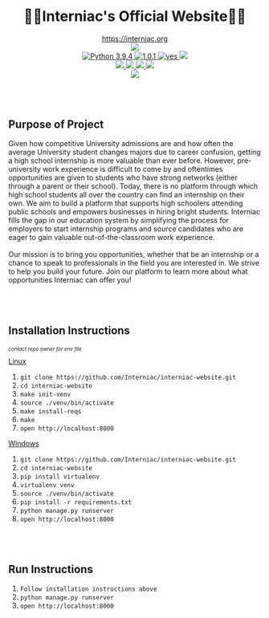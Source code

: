 <div align="center">
    <h1>👷🏿Interniac's Official Website👷‍♀️</h1>
    <a href='https://www.interniac.org'>https://interniac.org</a>
</div>

<div align='center'>    
        <img src="https://www.interniac.org/static/assets/images/logos/logo-transparent.a2623b276c16.png" />
    </div>

<div align="center">
        <a href="https://www.python.org/downloads/release/python-394/">
            <img src="https://img.shields.io/badge/python-3.9.4-blue.svg" alt="Python 3.9.4" />
        </a>
        <a href="https://github.com/Interniac/interniac-website/releases/">
            <img src="https://img.shields.io/github/release/Interniac/interniac-website.svg" alt="1.0.1" />
        </a>
        <a href="https://github.com/Interniac/interniac-website/graphs/commit-activity">
            <img src="https://img.shields.io/badge/Maintained%3F-yes-green.svg" alt="yes" />
        </a>
        <a href="https://img.shields.io/tokei/lines/github/Interniac/interniac-website">
            <img src="https://img.shields.io/tokei/lines/github/Interniac/interniac-website">
        </a>
    </a>
</div>

<div align="center">
    <a href="https://codecov.io/gh/Interniac/interniac-website">
        <img src="https://codecov.io/gh/Interniac/interniac-website/branch/master/graph/badge.svg?token=AN189HSGXH"/>
    </a>
    <a href="https://www.interniac.org">
        <img src="https://img.shields.io/endpoint?url=https%3A%2F%2Fwww.interniac.org%2Fstats%2Fnum-students%2F">
    </a>
    <a href="https://www.interniac.org">
        <img src="https://img.shields.io/endpoint?url=https%3A%2F%2Fwww.interniac.org%2Fstats%2Fnum-employers%2F">
    </a>
    <a href="https://www.interniac.org">
        <img src="https://img.shields.io/badge/students%20hired-20%2B-green">
    </a>
</div>

<div align="center">
    <a href="https://www.interniac.org">
        <img src="https://img.shields.io/website?down_color=red&down_message=down&up_color=green&up_message=up&url=https%3A%2F%2Finterniac.org">
    </a>
</div>

<div align="left" style='margin-top: 5rem'>
    <b><h2>Purpose of Project</h2></b>
        Given how competitive University admissions are and how often the average University student changes majors due to career confusion, getting a high school internship is more valuable than ever before. However, pre-university work experience is difficult to come by and oftentimes opportunities are given to students who have strong networks (either through a parent or their school). Today, there is no platform through which high school students all over the country can find an internship on their own. We aim to build a platform that supports high schoolers attending public schools and empowers businesses in hiring bright students. Interniac fills the gap in our education system by simplifying the process for employers to start internship programs and source candidates who are eager to gain valuable out-of-the-classroom work experience. <br> <br>
        Our mission is to bring you opportunities, whether that be an internship or a chance to speak to professionals in the field you are interested in. We strive to help you build your future. Join our platform to learn more about what opportunities Interniac can offer you! 
</div>

<div align="left" style='margin-top: 5rem'>
    <b><h2>Installation Instructions</h2></b>
        <p style='font-size: 10px'><i>contact repo owner for env file</i></p>
    <u>Linux</u>
    <ol>
        <li><code>git clone https://github.com/Interniac/interniac-website.git </code></li>
            <li><code>cd interniac-website</code></li>
        <li><code>make init-venv</code></li>
        <li><code>source ./venv/bin/activate</code></li>
        <li><code>make install-reqs</code></li>
        <li><code>make</code></li>
        <li><code>open http://localhost:8000</code></li>
    </ol>
    <u>Windows</u>
        <ol>
        <li><code>git clone https://github.com/Interniac/interniac-website.git </code></li>
        <li><code>cd interniac-website</code></li>
        <li><code>pip install virtualenv</code></li>
        <li><code>virtualenv venv</code></li>
        <li><code>source ./venv/bin/activate</code></li>
        <li><code>pip install -r requirements.txt</code></li>
        <li><code>python manage.py runserver</code></li>
        <li><code>open http://localhost:8000</code></li>
            </ol>
</div>

<div align="left" style='margin-top: 5rem'>
    <b><h2>Run Instructions</h2></b>
    <ol>
        <li><code>Follow installation instructions above</code></li>
        <li><code>python manage.py runserver</code></li>
        <li><code>open http://localhost:8000</code></li>
            </ol>
</div>